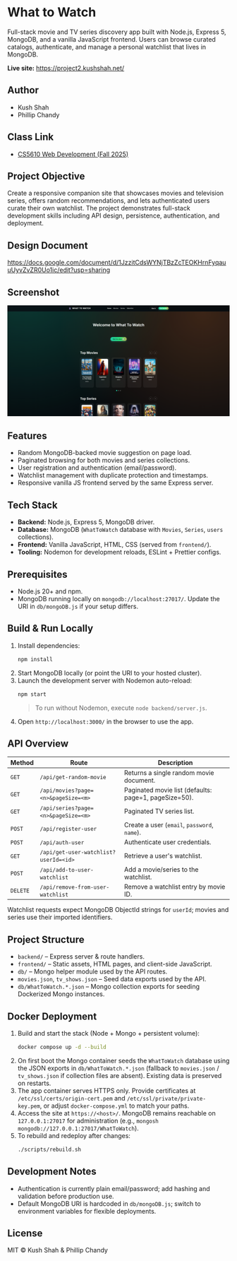 # What to Watch

Full-stack movie and TV series discovery app built with Node.js, Express 5, MongoDB, and a vanilla JavaScript frontend. Users can browse curated catalogs, authenticate, and manage a personal watchlist that lives in MongoDB.

**Live site:** https://project2.kushshah.net/

## Author

- Kush Shah
- Phillip Chandy

## Class Link

- [CS5610 Web Development (Fall 2025)](https://johnguerra.co/classes/webDevelopment_online_fall_2025/)

## Project Objective

Create a responsive companion site that showcases movies and television series, offers random recommendations, and lets authenticated users curate their own watchlist. The project demonstrates full-stack development skills including API design, persistence, authentication, and deployment.

## Design Document

https://docs.google.com/document/d/1JzzitCdsWYNjTBzZcTEOKHrnFyqauuUyvZvZR0Uo1ic/edit?usp=sharing

## Screenshot

![What to Watch home page](submission-content/wtw-home.png)

## Features

- Random MongoDB-backed movie suggestion on page load.
- Paginated browsing for both movies and series collections.
- User registration and authentication (email/password).
- Watchlist management with duplicate protection and timestamps.
- Responsive vanilla JS frontend served by the same Express server.

## Tech Stack

- **Backend:** Node.js, Express 5, MongoDB driver.
- **Database:** MongoDB (`WhatToWatch` database with `Movies`, `Series`, `users` collections).
- **Frontend:** Vanilla JavaScript, HTML, CSS (served from `frontend/`).
- **Tooling:** Nodemon for development reloads, ESLint + Prettier configs.

## Prerequisites

- Node.js 20+ and npm.
- MongoDB running locally on `mongodb://localhost:27017/`. Update the URI in `db/mongoDB.js` if your setup differs.

## Build & Run Locally

1. Install dependencies:
   ```bash
   npm install
   ```
2. Start MongoDB locally (or point the URI to your hosted cluster).
3. Launch the development server with Nodemon auto-reload:
   ```bash
   npm start
   ```
   > To run without Nodemon, execute `node backend/server.js`.
4. Open `http://localhost:3000/` in the browser to use the app.

## API Overview

| Method   | Route                                 | Description                                           |
| -------- | ------------------------------------- | ----------------------------------------------------- |
| `GET`    | `/api/get-random-movie`               | Returns a single random movie document.               |
| `GET`    | `/api/movies?page=<n>&pageSize=<m>`   | Paginated movie list (defaults: page=1, pageSize=50). |
| `GET`    | `/api/series?page=<n>&pageSize=<m>`   | Paginated TV series list.                             |
| `POST`   | `/api/register-user`                  | Create a user (`email`, `password`, `name`).          |
| `POST`   | `/api/auth-user`                      | Authenticate user credentials.                        |
| `GET`    | `/api/get-user-watchlist?userId=<id>` | Retrieve a user's watchlist.                          |
| `POST`   | `/api/add-to-user-watchlist`          | Add a movie/series to the watchlist.                  |
| `DELETE` | `/api/remove-from-user-watchlist`     | Remove a watchlist entry by movie ID.                 |

Watchlist requests expect MongoDB ObjectId strings for `userId`; movies and series use their imported identifiers.

## Project Structure

- `backend/` – Express server & route handlers.
- `frontend/` – Static assets, HTML pages, and client-side JavaScript.
- `db/` – Mongo helper module used by the API routes.
- `movies.json`, `tv_shows.json` – Seed data exports used by the API.
- `db/WhatToWatch.*.json` – Mongo collection exports for seeding Dockerized Mongo instances.

## Docker Deployment

1. Build and start the stack (Node + Mongo + persistent volume):
   ```bash
   docker compose up -d --build
   ```
2. On first boot the Mongo container seeds the `WhatToWatch` database using the JSON exports in `db/WhatToWatch.*.json` (fallback to `movies.json` / `tv_shows.json` if collection files are absent). Existing data is preserved on restarts.
3. The app container serves HTTPS only. Provide certificates at `/etc/ssl/certs/origin-cert.pem` and `/etc/ssl/private/private-key.pem`, or adjust `docker-compose.yml` to match your paths.
4. Access the site at `https://<host>/`. MongoDB remains reachable on `127.0.0.1:27017` for administration (e.g., `mongosh mongodb://127.0.0.1:27017/WhatToWatch`).
5. To rebuild and redeploy after changes:
   ```bash
   ./scripts/rebuild.sh
   ```

## Development Notes

- Authentication is currently plain email/password; add hashing and validation before production use.
- Default MongoDB URI is hardcoded in `db/mongoDB.js`; switch to environment variables for flexible deployments.

## License

MIT © Kush Shah & Phillip Chandy
